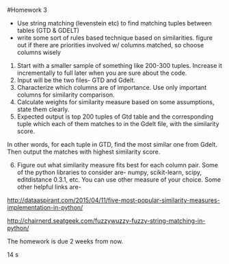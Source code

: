#Homework 3

* Use string matching (levenstein etc) to find matching tuples between tables (GTD & GDELT)
* write some sort of rules based technique based on similarities. figure out if there are priorities involved w/ columns matched, so choose columns wisely


1) Start with a smaller sample of something like 200-300 tuples. Increase it incrementally to full later when you are sure about the code.
2) Input will be the two files- GTD and Gdelt.
3) Characterize which columns are of importance. Use only important columns for similarity comparison.
4)  Calculate weights for similarity measure based on  some assumptions, state them clearly.
5) Expected output is top 200 tuples of Gtd table and the corresponding tuple which each of them matches to in the Gdelt file, with the similarity score.

In other words, for each tuple in GTD, find the most similar one from Gdelt. Then output the matches with highest similarity score.

6) Figure out what similarity measure fits best for each column pair. Some of the python libraries to consider are- numpy, scikit-learn, scipy, editdistance 0.3.1, etc. You can use other measure of your choice. Some other helpful links are-

http://dataaspirant.com/2015/04/11/five-most-popular-similarity-measures-implementation-in-python/

http://chairnerd.seatgeek.com/fuzzywuzzy-fuzzy-string-matching-in-python/


The homework is due 2 weeks from now.

14 s